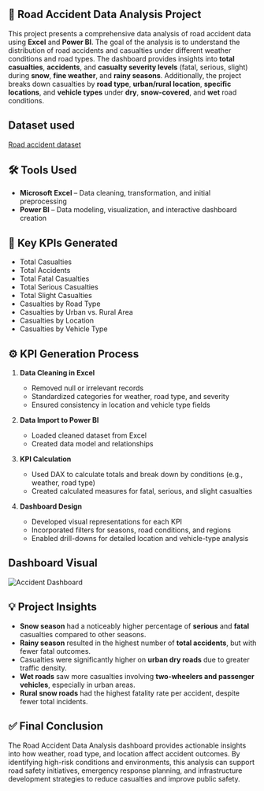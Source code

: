 ## 🚧 Road Accident Data Analysis Project

This project presents a comprehensive data analysis of road accident data using **Excel** and **Power BI**. 
The goal of the analysis is to understand the distribution of road accidents and casualties 
under different weather conditions and road types. The dashboard provides insights into **total casualties**, 
**accidents**, and **casualty severity levels** (fatal, serious, slight) during **snow**, **fine weather**, 
and **rainy seasons**. Additionally, the project breaks down casualties by **road type**, **urban/rural location**, 
**specific locations**, and **vehicle types** under **dry**, **snow-covered**, and **wet** road conditions.

## Dataset used
<a href="https://github.com/VrajPachchigar/Accident-Analysis-Dashboard/blob/main/Road%20Accident%20Data.xlsx">Road accident dataset</a>

## 🛠 Tools Used

- **Microsoft Excel** – Data cleaning, transformation, and initial preprocessing  
- **Power BI** – Data modeling, visualization, and interactive dashboard creation

## 📌 Key KPIs Generated

- Total Casualties  
- Total Accidents  
- Total Fatal Casualties  
- Total Serious Casualties  
- Total Slight Casualties  
- Casualties by Road Type  
- Casualties by Urban vs. Rural Area  
- Casualties by Location  
- Casualties by Vehicle Type

## ⚙️ KPI Generation Process

1. **Data Cleaning in Excel**  
   - Removed null or irrelevant records  
   - Standardized categories for weather, road type, and severity  
   - Ensured consistency in location and vehicle type fields  

2. **Data Import to Power BI**  
   - Loaded cleaned dataset from Excel  
   - Created data model and relationships  

3. **KPI Calculation**  
   - Used DAX to calculate totals and break down by conditions (e.g., weather, road type)  
   - Created calculated measures for fatal, serious, and slight casualties  

4. **Dashboard Design**  
   - Developed visual representations for each KPI  
   - Incorporated filters for seasons, road conditions, and regions  
   - Enabled drill-downs for detailed location and vehicle-type analysis
  
## Dashboard Visual
![Accident Dashboard](https://github.com/user-attachments/assets/f162303f-db14-4aca-b0e6-d940de5ca4e6)


## 💡 Project Insights

- **Snow season** had a noticeably higher percentage of **serious** and **fatal** casualties compared to other seasons.  
- **Rainy season** resulted in the highest number of **total accidents**, but with fewer fatal outcomes.  
- Casualties were significantly higher on **urban dry roads** due to greater traffic density.  
- **Wet roads** saw more casualties involving **two-wheelers and passenger vehicles**, especially in urban areas.  
- **Rural snow roads** had the highest fatality rate per accident, despite fewer total incidents.

## ✅ Final Conclusion

The Road Accident Data Analysis dashboard provides actionable insights into how weather, road type, and location affect accident outcomes. By identifying high-risk conditions and environments, this analysis can support road safety initiatives, emergency response planning, and infrastructure development strategies to reduce casualties and improve public safety.

